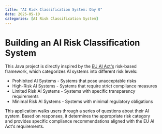 ```yaml
---
title: "AI Risk Classification System: Day 0"
date: 2025-05-10
categories: [AI Risk Classification System]
---
```


# Building an AI Risk Classification System

This Java project is directly inspired by the [EU AI Act's](https://artificialintelligenceact.eu/) risk-based framework, which categorizes AI systems into different risk levels:
- Prohibited AI Systems - Systems that pose unacceptable risks
- High-Risk AI Systems - Systems that require strict compliance measures
- Limited Risk AI Systems - Systems with specific transparency requirements
- Minimal Risk AI Systems - Systems with minimal regulatory obligations

This application walks users through a series of questions about their AI system. Based on responses, it determines the appropriate risk category and provides specific compliance recommendations aligned with the EU AI Act's requirements.








